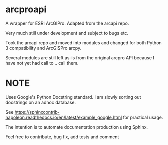 # arcproapi
A wrapper for ESRI ArcGIPro. Adapted from the arcapi repo.

Very much still under development and subject to bugs etc.

Took the arcapi repo and moved into modules and changed for both Python 3 compatibility and ArcGISPro arcpy.

Several modules are still left as-is from the original arcpro API because I have not yet had call to .. call them.






NOTE
====
Uses Google's Python Docstring standard. I am slowly sorting out docstrings on an adhoc database.

See https://sphinxcontrib-napoleon.readthedocs.io/en/latest/example_google.html for practical usage.

The intention is to automate documentation production using Sphinx.



Feel free to contribute, bug fix, add tests and comment
